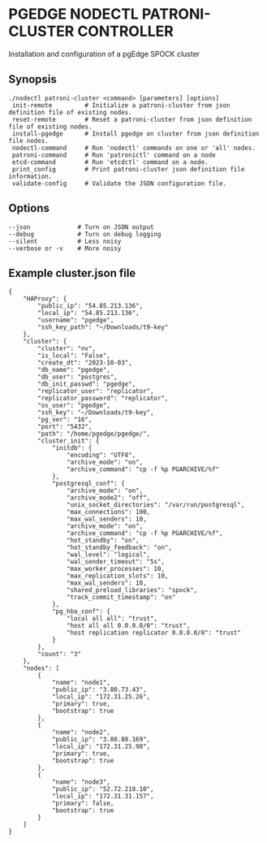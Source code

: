 # PGEDGE NODECTL PATRONI-CLUSTER CONTROLLER
Installation and configuration of a pgEdge SPOCK cluster

## Synopsis
    ./nodectl patroni-cluster <command> [parameters] [options]   
     init-remote         # Initialize a patroni-cluster from json definition file of existing nodes.
     reset-remote        # Reset a patroni-cluster from json definition file of existing nodes.
     install-pgedge      # Install pgedge on cluster from json definition file nodes.
     nodectl-command     # Run 'nodectl' commands on one or 'all' nodes.
     patroni-command     # Run 'patronictl' command on a node
     etcd-command        # Run 'etcdctl' command on a node.
     print_config        # Print patroni-cluster json definition file information.
     validate-config     # Validate the JSON configuration file.

## Options
    --json             # Turn on JSON output
    --debug            # Turn on debug logging
    --silent           # Less noisy
    --verbose or -v    # More noisy

## Example cluster.json file
```
{
    "HAProxy": {
        "public_ip": "54.85.213.136",
        "local_ip": "54.85.213.136",
        "username": "pgedge",
        "ssh_key_path": "~/Downloads/t9-key"
    },
    "cluster": {
        "cluster": "nv",
        "is_local": "False",
        "create_dt": "2023-10-03",
        "db_name": "pgedge",
        "db_user": "postgres",
        "db_init_passwd": "pgedge",
        "replicator_user": "replicator",
        "replicator_password": "replicator",
        "os_user": "pgedge",
        "ssh_key": "~/Downloads/t9-key",
        "pg_ver": "16",
        "port": "5432",
        "path": "/home/pgedge/pgedge/",
        "cluster_init": {
            "initdb": {
                "encoding": "UTF8",
                "archive_mode": "on",
                "archive_command": "cp -f %p PGARCHIVE/%f"
            },
            "postgresql_conf": {
                "archive_mode": "on",
                "archive_mode2": "off",
                "unix_socket_directories": "/var/run/postgresql",
                "max_connections": 100,
                "max_wal_senders": 10,
                "archive_mode": "on",
                "archive_command": "cp -f %p PGARCHIVE/%f",
                "hot_standby": "on",
                "hot_standby_feedback": "on",
                "wal_level": "logical",
                "wal_sender_timeout": "5s",
                "max_worker_processes": 10,
                "max_replication_slots": 10,
                "max_wal_senders": 10,
                "shared_preload_libraries": "spock",
                "track_commit_timestamp": "on"
            },
            "pg_hba_conf": {
                "local all all": "trust",
                "host all all 0.0.0.0/0": "trust",
                "host replication replicator 0.0.0.0/0": "trust"
            }
        },
        "count": "3"
    },
    "nodes": [
        {
            "name": "node1",
            "public_ip": "3.80.73.43",
            "local_ip": "172.31.25.26",
            "primary": true,
            "bootstrap": true
        },
        {
            "name": "node2",
            "public_ip": "3.80.80.169",
            "local_ip": "172.31.25.98",
            "primary": true,
            "bootstrap": true
        },
        {
            "name": "node3",
            "public_ip": "52.72.218.10",
            "local_ip": "172.31.31.157",
            "primary": false,
            "bootstrap": true
        }
    ]
}
```
